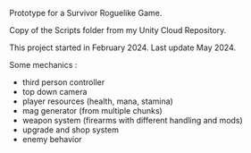 Prototype for a Survivor Roguelike Game.

Copy of the Scripts folder from my Unity Cloud Repository.

This project started in February 2024. Last update May 2024.

Some mechanics :
 - third person controller
 - top down camera
 - player resources (health, mana, stamina)
 - mag generator (from multiple chunks)
 - weapon system (firearms with different handling and mods)
 - upgrade and shop system
 - enemy behavior
